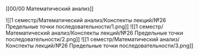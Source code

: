 [[00/00 Математический анализ]]

![[1 семестр/Математический анализ/Конспекты лекций/№26 Предельные точки последовательности/1.png]]
![[1 семестр/Математический анализ/Конспекты лекций/№26 Предельные точки последовательности/2.png]]
![[1 семестр/Математический анализ/Конспекты лекций/№26 Предельные точки последовательности/3.png]]